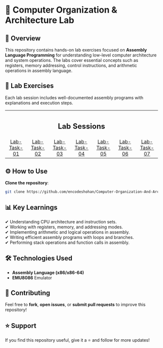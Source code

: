 # 📌 Computer Organization & Architecture Lab

## 📌 Overview
This repository contains hands-on lab exercises focused on **Assembly Language Programming** for understanding low-level computer architecture and system operations. The labs cover essential concepts such as registers, memory addressing, control instructions, and arithmetic operations in assembly language.

## 📂 Lab Exercises
Each lab session includes well-documented assembly programs with explanations and execution steps.

<table>
  <tr>
    <th colspan="7"><h2>Lab Sessions</h2></th>
  </tr>
  <tr>
    <td align="center"><a href="https://github.com/encodeshohan/Computer-Organization-And-Architecture-Lab/tree/main/Lab-Nov-04/Lab-Task-01">Lab-Task-01</a></td>
    <td align="center"><a href="https://github.com/encodeshohan/Computer-Organization-And-Architecture-Lab/tree/main/Lab-Nov-11/Lab-Task-02">Lab-Task-02</a></td>
    <td align="center"><a href="https://github.com/encodeshohan/Computer-Organization-And-Architecture-Lab/tree/main/Lab-Nov-18/Lab-Task-3">Lab-Task-03</a></td>
    <td align="center"><a href="https://github.com/encodeshohan/Computer-Organization-And-Architecture-Lab/tree/main/Lab-Dec-23/Lab-Task-04">Lab-Task-04</a></td>
    <td align="center"><a href="https://github.com/encodeshohan/Computer-Organization-And-Architecture-Lab/tree/main/Lab-Dec-30/Lab-Task-05">Lab-Task-05</a></td>
    <td align="center"><a href="https://github.com/encodeshohan/Computer-Organization-And-Architecture-Lab/tree/main/Lab-Jan-06/Lab-Task-06">Lab-Task-06</a></td>
    <td align="center"><a href="https://github.com/encodeshohan/Computer-Organization-And-Architecture-Lab/tree/main/Lab-Jan-13/Lab-Task-07">Lab-Task-07</a></td>
  </tr>
</table>

## ⚙ How to Use 
**Clone the repository**:  
   ```bash
   git clone https://github.com/encodeshohan/Computer-Organization-And-Architecture-Lab.git
   ```

## 📊 Key Learnings
✔ Understanding CPU architecture and instruction sets.  
✔ Working with registers, memory, and addressing modes.  
✔ Implementing arithmetic and logical operations in assembly.  
✔ Writing efficient assembly programs with loops and branches.  
✔ Performing stack operations and function calls in assembly.  

## 🛠 Technologies Used
- **Assembly Language (x86/x86-64)**
- **EMU8086** Emulator

## 🤝 Contributing
Feel free to **fork**, **open issues**, or **submit pull requests** to improve this repository!

## ⭐ Support
If you find this repository useful, give it a ⭐ and follow for more updates!
